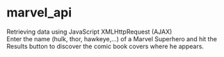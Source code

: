 # marvel_api</br>
 Retrieving data using JavaScript XMLHttpRequest (AJAX)</br>
Enter the name (hulk, thor, hawkeye,...) of a Marvel Superhero and hit the Results button to discover the comic book covers where he appears.
